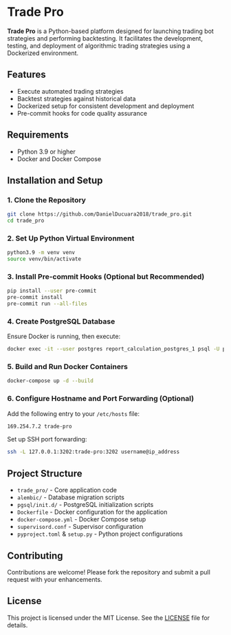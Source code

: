 # Trade Pro

**Trade Pro** is a Python-based platform designed for launching trading bot strategies and performing backtesting. It facilitates the development, testing, and deployment of algorithmic trading strategies using a Dockerized environment.

## Features

* Execute automated trading strategies
* Backtest strategies against historical data
* Dockerized setup for consistent development and deployment
* Pre-commit hooks for code quality assurance

## Requirements

* Python 3.9 or higher
* Docker and Docker Compose

## Installation and Setup

### 1. Clone the Repository

```bash
git clone https://github.com/DanielDucuara2018/trade_pro.git
cd trade_pro
```

### 2. Set Up Python Virtual Environment

```bash
python3.9 -m venv venv
source venv/bin/activate
```

### 3. Install Pre-commit Hooks (Optional but Recommended)

```bash
pip install --user pre-commit
pre-commit install
pre-commit run --all-files
```

### 4. Create PostgreSQL Database

Ensure Docker is running, then execute:

```bash
docker exec -it --user postgres report_calculation_postgres_1 psql -U postgres -c 'CREATE DATABASE trade_pro;'
```

### 5. Build and Run Docker Containers

```bash
docker-compose up -d --build
```

### 6. Configure Hostname and Port Forwarding (Optional)

Add the following entry to your `/etc/hosts` file:

```bash
169.254.7.2 trade-pro
```

Set up SSH port forwarding:

```bash
ssh -L 127.0.0.1:3202:trade-pro:3202 username@ip_address
```

## Project Structure

* `trade_pro/` - Core application code
* `alembic/` - Database migration scripts
* `pgsql/init.d/` - PostgreSQL initialization scripts
* `Dockerfile` - Docker configuration for the application
* `docker-compose.yml` - Docker Compose setup
* `supervisord.conf` - Supervisor configuration
* `pyproject.toml` & `setup.py` - Python project configurations

## Contributing

Contributions are welcome! Please fork the repository and submit a pull request with your enhancements.

## License

This project is licensed under the MIT License. See the [LICENSE](LICENSE) file for details.
